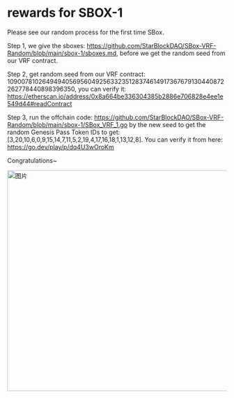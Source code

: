 # rewards for SBOX-1

Please see our random process for the first time SBox.

Step 1, we give the sboxes: https://github.com/StarBlockDAO/SBox-VRF-Random/blob/main/sbox-1/sboxes.md, before we get the random seed from our VRF contract.

Step 2, get random seed from our VRF contract: 109007810264949405695604925633235128374614917367679130440872262778440898396350, you can verify it: https://etherscan.io/address/0x8a664be336304385b2886e706828e4ee1e549d44#readContract

Step 3, run the offchain code: https://github.com/StarBlockDAO/SBox-VRF-Random/blob/main/sbox-1/SBox_VRF_1.go by the new seed to get the random Genesis Pass Token IDs to get: [3,20,10,6,0,9,15,14,7,11,5,2,19,4,17,16,18,1,13,12,8]. You can verify it from here: https://go.dev/play/p/dq4U3wOroKm

Congratulations~

<img width="506" alt="图片" src="https://user-images.githubusercontent.com/104436047/165986876-951fb79c-8503-4d51-b41f-9d6cf3b2e36e.png">
